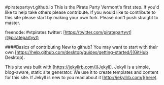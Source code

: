 #piratepartyvt.github.io
This is the Pirate Party Vermont's first step. If you'd like to help take others please contribute. If you would like to contribute to this site please start by making your own fork. Please don't push straight to master.

freenode: #vtpirates
twitter: [https://twitter.com/piratepartyvt](@piratepartyvt)

####Basics of contributing
New to github? You may want to start with their own [https://help.github.com/desktop/guides/getting-started/](GitHub Desktop).

This site was built with [https://jekyllrb.com/](Jekyll). Jekyll is a simple, blog-aware, static site generator. We use it to create templates and content for this site. If Jekyll is new to you read about it [http://jekyllrb.com/](here).
